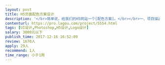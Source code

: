 ```yaml
---                
layout: post       
title: H5页面配色方案设计           
description: '</br>简单说，给我们的H5网站一个[配色方案]。</br></br>一、项目描述</br>我们需要您为我们的H5页面进行整体 UI颜色 规划，包括主题色、背景色、各板块颜色，让整个页面看起来舒适。目前我们已经完成了H5页面的开发，颜色随机选的，但功能模块都已经实现。</br></br>二、主要功能点</br>H5网站色彩规划设计。</br></br>三、人员要求</br>由丰富的UI设计经验，对色彩熟悉。</br>'     
contenturl: https://pro.lagou.com/project/5554.html      
tags: [UI设计,Photoshop,H5设计,Logo设计]            
salary: 3000元以下          
publish_time: 2017-12-16 16:52:09         
review: 1670人                   
apply: 29人                   
recommend: 1人                   
time_range: 小于1周              
---                 
```

